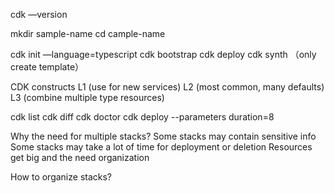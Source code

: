 cdk —version

mkdir sample-name
cd cample-name

cdk init —language=typescript
cdk bootstrap
cdk deploy
cdk synth （only create template）

CDK constructs
  L1 (use for new services)
  L2 (most common, many defaults)
  L3 (combine multiple type resources)

cdk list
cdk diff
cdk doctor
cdk deploy --parameters duration=8

Why the need for multiple stacks?
  Some stacks may contain sensitive info
  Some stacks may take a lot of time for deployment or deletion
  Resources get big and the need organization

How to organize stacks?

